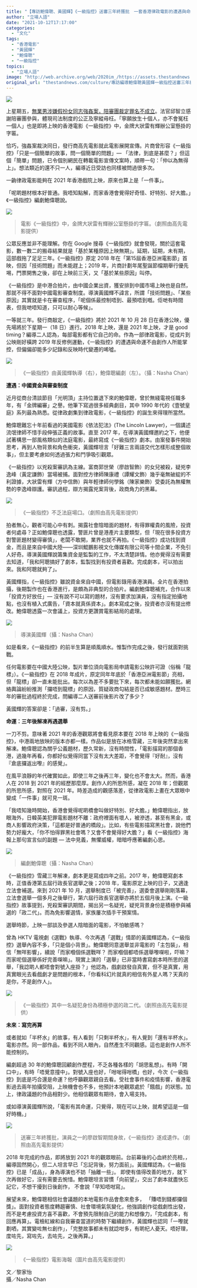 ```yaml
---
title: "【專訪鮑偉聰、黃國輝】《一級指控》送審三年終獲批　一套香港律政電影的遭遇與命運"
author: "立場人語"
date: "2021-10-12T17:17:00"
categories:
  - "文化"
tags:
  - "香港電影"
  - "黃國輝"
  - "鮑偉聰"
  - "一級指控"
topics:
  - "立場人語"
image: "http://web.archive.org/web/2020im_/https://assets.thestandnews.com/media/photos/20211012a-06.png"
original_url: "thestandnews.com/culture/專訪編導鮑偉聰黃國輝一級指控送審三年終獲批-一套香港律政電影的遭遇與命運"
---
```

![](http://web.archive.org/web/2020im_/https://assets.thestandnews.com/media/photos/20211012a-06.png)

上星期五，[無業男涉嫌假扮女同志強姦案，陪審團裁定罪名不成立](../../court/%E7%84%A1%E6%A5%AD%E7%94%B7%E6%B6%89%E5%81%87%E6%89%AE%E5%A5%B3%E5%90%8C%E5%BF%97%E5%BC%B7%E5%A7%A6%E6%A1%88-%E5%85%AD%E7%94%B7%E4%B8%80%E5%A5%B3%E9%99%AA%E5%AF%A9%E5%9C%98%E5%95%86%E8%AD%B0%E7%B4%84-3-%E5%B0%8F%E6%99%82-%E5%B0%B1%E7%BD%94%E9%A1%A7%E5%AE%9A%E7%BE%A9%E6%8F%90%E5%95%8F)。法官邱智立感謝陪審團參與，體現司法制度的公正及寧縱毋枉。「寧願放生十個人，亦不會冤枉一個人」也是即將上映的香港電影《一級指控》中，金牌大狀雷有輝辦公室懸掛的字匾。

恰巧，強姦案裁決同日，發行商高先電影就此電影展開宣傳。片商曾形容《一級指控》「只是一個簡單的故事，問一個簡單的問題」— 「法律，到底是甚麼？」但這個「簡單」問題，已令個別網民在轉載電影宣傳文案時，順帶一句：「仲以為無得上」。想法類近的還不只一人，編導近日受訪也同樣被問過很多次。

一齣律政電影能夠在 2021 年香港戲院上映，原來也算上是「一件事」。

「呢啲題材根本好普通。我唔知點解，而家香港會覺得好奇怪、好特別、好大膽。」《一級指控》編劇鮑偉聰說。

![](http://web.archive.org/web/2020im_/https://assets.thestandnews.com/media/photos/film-quote.jpeg)
> 電影《一級指控》中，金牌大狀雷有輝辦公室懸掛的字匾。（劇照由高先電影提供）

公眾反應並非不能理解。你在 Google 搜尋《一級指控》就會發現，關於這套電影，數一數二的搬尋結果就是「基於某種原因上映無期」。延期，延期，未有期，這部戲拖了足足三年。《一級指控》原定 2018 年在「第15屆香港亞洲電影節」首映，但因「技術問題」而未能趕上；2019 年，片商計劃年尾聖誕節檔期舉行優先埸，門票開售之後，卻在上映前三天，又「基於某些原因」叫停。

《一級指控》是中港合拍片，由中國企業出資，獲安排到中國市場上映也是自然，那就不得不面對中國電影審查制度。導演黃國輝不諱言，所謂「技術問題」、「某些原因」其實就是卡在審查程序，「呢個係最控制唔到、最預唔到嘅。佢哋有時間表，但我哋唔知道，只可以耐心等候」。

一等就三年。發行商敲定，《一級指控》將於 2021 年 10 月 28 日在香港公映，優先場將於下星期一（18 日）進行。2018 年上映，還是 2021 年上映，才是 good timing？編導二人認為，每部電影都有它自己的命。作為一部律政電影，從成片到公映剛好橫跨 2019 年反修例運動，《一級指控》的遭遇與命運不由創作人所能掌控，但偏偏卻能多少記錄和反映時代變遷的唏噓。

![](http://web.archive.org/web/2020im_/https://assets.thestandnews.com/media/photos/both_iAfEPwq.jpeg)
> 《一級指控》由黃國輝執導（右），鮑偉聰編劇（左）。（攝：Nasha Chan）

**遭遇：中國資金與審查制度**

近月從商台清談節目「光明頂」主持位置退下來的鮑偉聰，曾於無綫電視任職多年，有「金牌編審」之譽。他筆下寫過很多經典劇目，其中 1990 年代的《壹號皇庭》系列最為熟悉。從律政劇集到律政電影，《一級指控》的誕生來得理所當然。

鮑偉聰難忘十年前看過的美國電影《依法犯法》(The Lincoln Lawyer)，一個講述流氓律師不惜手段伸張正義的故事。直至 2017 年，在導演黃國輝邀約之下，他便試著構思一部風格類似的法庭電影，最終寫成《一級指控》劇本。由案發事件開始思考，再到人物背景和角色衝突，黃國輝坦言「好難三言兩語交代怎樣形成整個故事」，但主要考慮如何透過張力和鬥爭吸引觀眾。

《一級指控》以兇殺案審訊為主線。富商郭世榮（廖啟智飾）的女兒被殺，疑兇李逸峰（黃定謙飾）當場被捕。面對控方律師陳康禮（譚耀文飾）幾乎毫無破綻的不利證據，大狀雷有輝（方中信飾）與年輕律師何學銘（陳家樂飾）受委託為無權無勢的李逸峰辯護。審訊過程，辯方揭露兇案背後，政商角力的黑幕。

![](http://web.archive.org/web/2020im_/https://assets.thestandnews.com/media/photos/film-outsidecourt.jpeg)
> 《一級指控》不乏法庭場口。（劇照由高先電影提供）

拍者無心，觀者可能心中有刺。揭露社會陰暗面的題材，有得罪權貴的風險，投資者何處尋？正如鮑偉聰也透露，警匪片曾是港產片主要類型，但「現在很多投資方對警匪題材變得審慎」，老闆不敢開，業界也就不再拍。《一級指控》成功找到資金，而且是來自中國大陸——深圳鯤鵬影視文化傳媒有限公司等十間企業，不免引人好奇。導演黃國輝說籌集資金是監製的工作，不太清楚詳情。他亦覺得沒有需要去知道，「我和阿聰搞好了劇本，監製找到有投資者喜歡。完成劇本，可以拍出來。我和阿聰就夠了」。

黃國輝指，《一級指控》雖說資金來自中國，但電影錄用香港演員。全片在香港拍攝，後期製作也在香港進行，是頗為非典型的合拍片。編劇鮑偉聰補充，合作以來「投資方好放任」— 沒有說不可以寫的題材，沒有要求加演員，沒有指定拍攝地點，也沒有植入式廣告，「資本就真係資本」。劇本寫成之後，投資者亦沒有提出修改。鮑偉聰透露一次會議上，投資方更讚賞電影結局的處理。

![](http://web.archive.org/web/2020im_/https://assets.thestandnews.com/media/photos/wong.jpeg)
> 導演黃國輝（攝：Nasha Chan）

如是看來，《一級指控》的前半生算是順風順水。惟製作完成之後，發行就面對挑戰。

任何電影要在中國大陸公映，製片單位須向電影局申請電影公映許可證（俗稱「龍標」）。《一級指控》在 2018 年成片，原定同年年底於「香港亞洲電影節」亮相，但「龍標」卻一直未能批出。每次以為差不多要批下來，每次都未能如願獲批。網絡輿論紛紛推測「攞唔到龍標」的原因，質疑政商勾結是否已成敏感題材。歷時三年的審批過程終於完成，問編導二人送審前後影片改了多少？

黃國輝的答案卻是：「過審，沒有剪。」

**命運：三年後解凍再遇選舉**

一刀不剪。意味著 2021 年的香港觀眾將會看見原本要在 2018 年上映的《一級指控》，中港兩地放映的版本亦都一樣。作品似是放在冰格雪藏，三年後突然拿出來解凍。鮑偉聰認為關乎公義題材，歷久常新，沒有時間性，「電影描寫的那個香港，過幾年再看，你都好似覺得同當下沒有太大差距，不會覺得『好耐』，沒有『倉底攞返出嚟』的感覺」。

在風平浪靜的年代確實如此，即使三年之後再三年，變化也不會太大。然而，香港人在 2018 到 2021 年的經歷那麼厚。創作人的所思所感，凝在 2018 年；但觀眾的所思所感，對照在 2021 年。時差造成的觀感落差，從律政電影上畫在大眾眼中變成「一件事」就可見一斑。

「我唔知幾時開始，香港會覺得呢啲橋會叫做好特別、好大膽。」鮑偉聰指出，放眼海外，日韓英美犯罪電影題材不離：政府裡面有壞人，被滲透，甚至有黑金，或商人影響政府決策，「這都是好普通的橋段」。比如，有些電影描寫黑社會，說他們勢力好龐大，「你不怕得罪黑社會嗎？又會不會覺得好大膽？」看《一級指控》海報上那句宣言似的副題 — 法中見義，無懼威權，暗暗呼應著編劇心思。

![](http://web.archive.org/web/2020im_/https://assets.thestandnews.com/media/photos/pau.jpeg)
> 編劇鮑偉聰（攝：Nasha Chan）

《一級指控》雪藏三年解凍，劇本更是寫成四年之前。2017 年，鮑偉聰寫劇本時，正值香港第五屆行政長官選舉之後；2018 年，電影原定上映的日子，又適逢立法會補選。來到 2021 年 10 月，選舉制度已「被完善」，選委會選舉剛剛落幕，立法會選舉一個多月之後舉行，第六屆行政長官選舉亦將於五個月後上演。《一級指控》故事提到，兇殺案審訊期間，揭出另一名疑兇，疑兇背景身份是積極參與補選的「政二代」。而為免影響選情，家族屢次插手干預案情。

選舉時節，上映一部談及參選人陰暗面的電影，不怕敏感嗎？

曾為 HKTV 電視劇《選戰》執導、今次再遇「選戰」情節的黃國輝認為，《一級指控》選舉內容不多，「只是個小背景」。鮑偉聰同意選舉並非電影的「主包裝」，相信「無咩影響」，續說「而家嗰個係選戰咩？ 而家嗰個都唔係選舉嚟㗎啦，吓嘛？而家呢個選舉係好完善㗎嘛」。現實上演的「選舉」已非當時書寫劇本時所思的選舉，「我諗啲人都唔會對號入座掛？」他認為，戲劇啟發自真實，但不是真實，用真實眼光去看戲劇才是問題的根本，「你看科幻片就真的相信有外星人嗎？天真的是你，不是創作人」。

![](http://web.archive.org/web/2020im_/https://assets.thestandnews.com/media/photos/film-election.jpeg)
> 《一級指控》其中一名疑犯身份為積極參選的政二代。（劇照由高先電影提供）

**未來：寫完再算**

或者就如「半杯水」的故事，有人看到「只剩半杯水」，有人覺到「還有半杯水」。電影亦然。同一部作品，看到不同人眼內，自然產生不同觀感。這也是創作人所不能控制的。

編劇超過 30 年的鮑偉聰回顧創作歷程，不乏各種各樣的「胡思亂想」。有時「開口中」，有時「唔覺意撞中」。對號入座也好，「咁啱得咁橋」也好，今次《一級指控》到底是巧合還是命運？他呼籲觀眾親自去看。受社會事件和疫情影響，香港電影過去兩年拍攝受阻，上映機會也不多，他預計本地觀眾處於「餓戲」的狀態。加上，律政議題的作品相對少。他相信觀眾有期待，會入場支持。

或如導演黃國輝所說，「電影有其命運，只覺得，現在可以上映，就希望這是一個好時機。」

![](http://web.archive.org/web/2020im_/https://assets.thestandnews.com/media/photos/film-liu.jpeg)
> 送審三年終獲批，演員之一的廖啟智期間身故，《一級指控》遂成遺作。（劇照由高先電影提供）

2018 年完成的作品，即將放到 2021 年的觀眾眼前。台前幕後的心血終於亮相，，編導固然開心，但二人坦言早已「忘記背後，努力面前」。黃國輝認為，《一級指控》已是「成品」，身為導演也不妨「抽離一些」。 即使有值得改善的地方，就下次再做好它，沒有需要去惋惜。鮑偉聰坦言習慣「向前望」，交出了劇本就盡快忘記它，不想干擾到日後創作， 不會說「早知唔咁寫」。

展望未來，鮑偉聰相信社會議題的本地電影作品會愈來愈多， 「賺唔到錢都攞個獎」。面對投資者態度轉趨審慎、社會環境氣氛變化，他強調創作從戲劇性出發，而不是考慮投資方喜不喜歡，不會預先限制自己的能力和想像力，「完成劇本，有回應再算」。電檢紅線和自我審查當道的時勢下繼續創作，黃國輝也認同「一嚟就劃哂，其實變咗無乜創作」，「完整故事都未有就諗咁多，有啲杞人憂天。唔好理，度咗先，寫咗先，去咗先，之後再算。」

![](http://web.archive.org/web/2020im_/https://assets.thestandnews.com/media/photos/IMG_8095.JPG)
> 《一級指控》電影海報（圖片由高先電影提供）

文／黎家怡  
攝／Nasha Chan